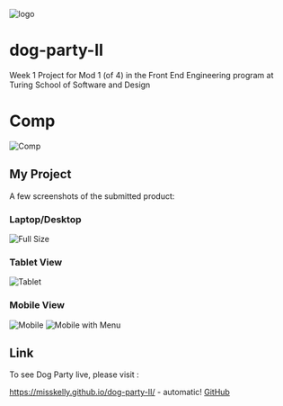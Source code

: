 ![logo](/resources/images/dog-icon.ico)

# dog-party-II

Week 1 Project for Mod 1 (of 4) in the Front End Engineering program at Turing School of Software and Design


# Comp

![Comp](/resources/images/comp.jpg)


## My Project
A few screenshots of the submitted product:

### Laptop/Desktop
![Full Size](/resources/images/dogparty-full-size.png)

### Tablet View
![Tablet](/resources/images/dogparty-tablet.png)

### Mobile View
![Mobile](/resources/images/dogparty-mobile.png)
![Mobile with Menu](/resources/images/dogparty-mobile-menu.png)


## Link

To see Dog Party live, please visit :

https://misskelly.github.io/dog-party-II/ - automatic!
[GitHub](https://misskelly.github.io/dog-party-II/)




